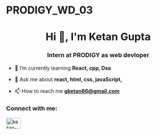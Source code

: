 # PRODIGY_WD_03

<h1 align="center">Hi 👋, I'm Ketan Gupta</h1>
<h3 align="center">Intern at PRODIGY as web devloper</h3>


- 🌱 I’m currently learning **React, cpp, Dsa**

- 💬 Ask me about **react, html, css, javaScript,**

- 📫 How to reach me **gketan86@gmail.com**

<h3 align="left">Connect with me:</h3>
<p align="left">

<a href="https://www.linkedin.com/in/ketan-gupta-888b45246?utm_source=share&utm_campaign=share_via&utm_content=profile&utm_medium=android_app" target="blank"><img align="center" src="https://raw.githubusercontent.com/rahuldkjain/github-profile-readme-generator/master/src/images/icons/Social/linked-in-alt.svg" alt="ketan-gupta-888b45246" height="30" width="40" /></a>
